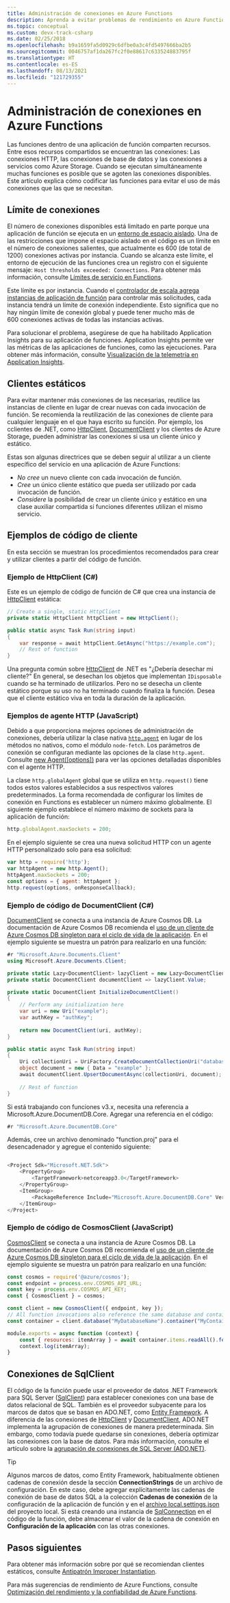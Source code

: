 ```yaml
---
title: Administración de conexiones en Azure Functions
description: Aprenda a evitar problemas de rendimiento en Azure Functions mediante el uso de los clientes de conexión estáticos.
ms.topic: conceptual
ms.custom: devx-track-csharp
ms.date: 02/25/2018
ms.openlocfilehash: b9a1659fa5d0929c6dfbe0a3c4fd5497666ba2b5
ms.sourcegitcommit: 0046757af1da267fc2f0e88617c633524883795f
ms.translationtype: HT
ms.contentlocale: es-ES
ms.lasthandoff: 08/13/2021
ms.locfileid: "121729355"
---
```

# <a name="manage-connections-in-azure-functions"></a>Administración de conexiones en Azure Functions

Las funciones dentro de una aplicación de función comparten recursos. Entre esos recursos compartidos se encuentran las conexiones: Las conexiones HTTP, las conexiones de base de datos y las conexiones a servicios como Azure Storage. Cuando se ejecutan simultáneamente muchas funciones es posible que se agoten las conexiones disponibles. Este artículo explica cómo codificar las funciones para evitar el uso de más conexiones que las que se necesitan.

## <a name="connection-limit"></a>Límite de conexiones

El número de conexiones disponibles está limitado en parte porque una aplicación de función se ejecuta en un [entorno de espacio aislado](https://github.com/projectkudu/kudu/wiki/Azure-Web-App-sandbox). Una de las restricciones que impone el espacio aislado en el código es un límite en el número de conexiones salientes, que actualmente es 600 (de total de 1200) conexiones activas por instancia. Cuando se alcanza este límite, el entorno de ejecución de las funciones crea un registro con el siguiente mensaje: `Host thresholds exceeded: Connections`. Para obtener más información, consulte [Límites de servicio en Functions](functions-scale.md#service-limits).

Este límite es por instancia. Cuando el [controlador de escala agrega instancias de aplicación de función](event-driven-scaling.md) para controlar más solicitudes, cada instancia tendrá un límite de conexión independiente. Esto significa que no hay ningún límite de conexión global y puede tener mucho más de 600 conexiones activas de todas las instancias activas.

Para solucionar el problema, asegúrese de que ha habilitado Application Insights para su aplicación de funciones. Application Insights permite ver las métricas de las aplicaciones de funciones, como las ejecuciones. Para obtener más información, consulte [Visualización de la telemetría en Application Insights](analyze-telemetry-data.md#view-telemetry-in-application-insights).  

## <a name="static-clients"></a>Clientes estáticos

Para evitar mantener más conexiones de las necesarias, reutilice las instancias de cliente en lugar de crear nuevas con cada invocación de función. Se recomienda la reutilización de las conexiones de cliente para cualquier lenguaje en el que haya escrito su función. Por ejemplo, los cclientes de .NET, como [HttpClient](/dotnet/api/system.net.http.httpclient?view=netcore-3.1&preserve-view=true), [DocumentClient](/dotnet/api/microsoft.azure.documents.client.documentclient) y los clientes de Azure Storage, pueden administrar las conexiones si usa un cliente único y estático.

Estas son algunas directrices que se deben seguir al utilizar a un cliente específico del servicio en una aplicación de Azure Functions:

- *No cree* un nuevo cliente con cada invocación de función.
- *Cree* un único cliente estático que pueda ser utilizado por cada invocación de función.
- *Considere* la posibilidad de crear un cliente único y estático en una clase auxiliar compartida si funciones diferentes utilizan el mismo servicio.

## <a name="client-code-examples"></a>Ejemplos de código de cliente

En esta sección se muestran los procedimientos recomendados para crear y utilizar clientes a partir del código de función.

### <a name="httpclient-example-c"></a>Ejemplo de HttpClient (C#)

Este es un ejemplo de código de función de C# que crea una instancia de [HttpClient](/dotnet/api/system.net.http.httpclient?view=netcore-3.1&preserve-view=true) estática:

```cs
// Create a single, static HttpClient
private static HttpClient httpClient = new HttpClient();

public static async Task Run(string input)
{
    var response = await httpClient.GetAsync("https://example.com");
    // Rest of function
}
```

Una pregunta común sobre [HttpClient](/dotnet/api/system.net.http.httpclient?view=netcore-3.1&preserve-view=true) de .NET es "¿Debería desechar mi cliente?" En general, se desechan los objetos que implementan `IDisposable` cuando se ha terminado de utilizarlos. Pero no se desecha un cliente estático porque su uso no ha terminado cuando finaliza la función. Desea que el cliente estático viva en toda la duración de la aplicación.

### <a name="http-agent-examples-javascript"></a>Ejemplos de agente HTTP (JavaScript)

Debido a que proporciona mejores opciones de administración de conexiones, debería utilizar la clase nativa [`http.agent`](https://nodejs.org/dist/latest-v6.x/docs/api/http.html#http_class_http_agent) en lugar de los métodos no nativos, como el módulo `node-fetch`. Los parámetros de conexión se configuran mediante las opciones de la clase `http.agent`. Consulte [new Agent(\[options\])](https://nodejs.org/dist/latest-v6.x/docs/api/http.html#http_new_agent_options) para ver las opciones detalladas disponibles con el agente HTTP.

La clase `http.globalAgent` global que se utiliza en `http.request()` tiene todos estos valores establecidos a sus respectivos valores predeterminados. La forma recomendada de configurar los límites de conexión en Functions es establecer un número máximo globalmente. El siguiente ejemplo establece el número máximo de sockets para la aplicación de función:

```js
http.globalAgent.maxSockets = 200;
```

 En el ejemplo siguiente se crea una nueva solicitud HTTP con un agente HTTP personalizado solo para esa solicitud:

```js
var http = require('http');
var httpAgent = new http.Agent();
httpAgent.maxSockets = 200;
const options = { agent: httpAgent };
http.request(options, onResponseCallback);
```

### <a name="documentclient-code-example-c"></a>Ejemplo de código de DocumentClient (C#)

[DocumentClient](/dotnet/api/microsoft.azure.documents.client.documentclient) se conecta a una instancia de Azure Cosmos DB. La documentación de Azure Cosmos DB recomienda el [uso de un cliente de Azure Cosmos DB singleton para el ciclo de vida de la aplicación](../cosmos-db/performance-tips.md#sdk-usage). En el ejemplo siguiente se muestra un patrón para realizarlo en una función:

```cs
#r "Microsoft.Azure.Documents.Client"
using Microsoft.Azure.Documents.Client;

private static Lazy<DocumentClient> lazyClient = new Lazy<DocumentClient>(InitializeDocumentClient);
private static DocumentClient documentClient => lazyClient.Value;

private static DocumentClient InitializeDocumentClient()
{
    // Perform any initialization here
    var uri = new Uri("example");
    var authKey = "authKey";
    
    return new DocumentClient(uri, authKey);
}

public static async Task Run(string input)
{
    Uri collectionUri = UriFactory.CreateDocumentCollectionUri("database", "collection");
    object document = new { Data = "example" };
    await documentClient.UpsertDocumentAsync(collectionUri, document);
    
    // Rest of function
}
```
Si está trabajando con funciones v3.x, necesita una referencia a Microsoft.Azure.DocumentDB.Core. Agregar una referencia en el código:

```cs
#r "Microsoft.Azure.DocumentDB.Core"
```
Además, cree un archivo denominado "function.proj" para el desencadenador y agregue el contenido siguiente:

```cs

<Project Sdk="Microsoft.NET.Sdk">
    <PropertyGroup>
        <TargetFramework>netcoreapp3.0</TargetFramework>
    </PropertyGroup>
    <ItemGroup>
        <PackageReference Include="Microsoft.Azure.DocumentDB.Core" Version="2.12.0" />
    </ItemGroup>
</Project>

```
### <a name="cosmosclient-code-example-javascript"></a>Ejemplo de código de CosmosClient (JavaScript)
[CosmosClient](/javascript/api/@azure/cosmos/cosmosclient) se conecta a una instancia de Azure Cosmos DB. La documentación de Azure Cosmos DB recomienda el [uso de un cliente de Azure Cosmos DB singleton para el ciclo de vida de la aplicación](../cosmos-db/performance-tips.md#sdk-usage). En el ejemplo siguiente se muestra un patrón para realizarlo en una función:

```javascript
const cosmos = require('@azure/cosmos');
const endpoint = process.env.COSMOS_API_URL;
const key = process.env.COSMOS_API_KEY;
const { CosmosClient } = cosmos;

const client = new CosmosClient({ endpoint, key });
// All function invocations also reference the same database and container.
const container = client.database("MyDatabaseName").container("MyContainerName");

module.exports = async function (context) {
    const { resources: itemArray } = await container.items.readAll().fetchAll();
    context.log(itemArray);
}
```

## <a name="sqlclient-connections"></a>Conexiones de SqlClient

El código de la función puede usar el proveedor de datos .NET Framework para SQL Server ([SqlClient](/dotnet/api/system.data.sqlclient)) para establecer conexiones con una base de datos relacional de SQL. También es el proveedor subyacente para los marcos de datos que se basan en ADO.NET, como [Entity Framework](/ef/ef6/). A diferencia de las conexiones de [HttpClient](/dotnet/api/system.net.http.httpclient) y [DocumentClient](/dotnet/api/microsoft.azure.documents.client.documentclient), ADO.NET implementa la agrupación de conexiones de manera predeterminada. Sin embargo, como todavía puede quedarse sin conexiones, debería optimizar las conexiones con la base de datos. Para más información, consulte el artículo sobre la [agrupación de conexiones de SQL Server (ADO.NET)](/dotnet/framework/data/adonet/sql-server-connection-pooling).

> [!TIP]
> Algunos marcos de datos, como Entity Framework, habitualmente obtienen cadenas de conexión desde la sección **ConnectionStrings** de un archivo de configuración. En este caso, debe agregar explícitamente las cadenas de conexión de base de datos SQL a la colección **Cadenas de conexión** de la configuración de la aplicación de función y en el [archivo local.settings.json](functions-develop-local.md#local-settings-file) del proyecto local. Si está creando una instancia de [SqlConnection](/dotnet/api/system.data.sqlclient.sqlconnection) en el código de la función, debe almacenar el valor de la cadena de conexión en **Configuración de la aplicación** con las otras conexiones.

## <a name="next-steps"></a>Pasos siguientes

Para obtener más información sobre por qué se recomiendan clientes estáticos, consulte [Antipatrón Improper Instantiation](/azure/architecture/antipatterns/improper-instantiation/).

Para más sugerencias de rendimiento de Azure Functions, consulte [Optimización del rendimiento y la confiabilidad de Azure Functions](functions-best-practices.md).
